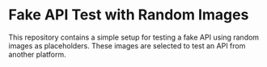 # Fake API Test with Random Images

This repository contains a simple setup for testing a fake API using random images as placeholders. These images are selected to test an API from another platform.
